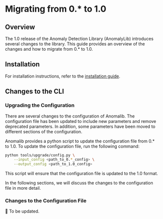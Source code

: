 # Migrating from 0.\* to 1.0

## Overview

The 1.0 release of the Anomaly Detection Library (AnomalyLib) introduces several
changes to the library. This guide provides an overview of the changes and how
to migrate from 0.\* to 1.0.

## Installation

For installation instructions, refer to the [installation guide](anomalib.md).

## Changes to the CLI

### Upgrading the Configuration

There are several changes to the configuration of Anomalib. The configuration
file has been updated to include new parameters and remove deprecated parameters.
In addition, some parameters have been moved to different sections of the
configuration.

Anomalib provides a python script to update the configuration file from 0.\* to 1.0.
To update the configuration file, run the following command:

```bash
python tools/upgrade/config.py \
    --input_config <path_to_0.*_config> \
    --output_config <path_to_1.0_config>
```

This script will ensure that the configuration file is updated to the 1.0 format.

In the following sections, we will discuss the changes to the configuration file
in more detail.

### Changes to the Configuration File

🚧 To be updated.
